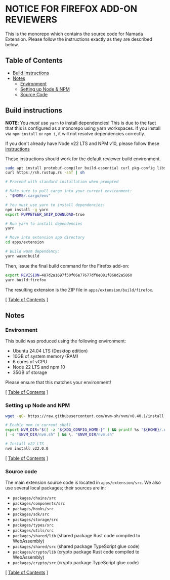 # NOTICE FOR FIREFOX ADD-ON REVIEWERS

This is the monorepo which contains the source code for Namada Extension. Please follow the instructions
exactly as they are described below.

## Table of Contents

- [Build Instructions](#build-instructions)
- [Notes](#notes)
  - [Environment](#environment)
  - [Setting up Node & NPM](#setting-up-node-and-npm)
  - [Source Code](#source-code)

## Build instructions

**NOTE**: You _must_ use `yarn` to install dependencies! This is due to the fact that this is configured as a monorepo
using yarn workspaces. If you install via `npm install` or `npm i`, it will not resolve dependencies correctly.

If you don't already have Node v22 LTS and NPM v10, please follow these [instructions](#setting-up-node-and-npm)

These instructions should work for the default reviewer build environment.

```bash
sudo apt install protobuf-compiler build-essential curl pkg-config libssl-dev binaryen
curl https://sh.rustup.rs -sSf | sh

# Proceed with standard installation when prompted

# Make sure to pull cargo into your current environment:
. "$HOME/.cargo/env"

# You must use yarn to install dependencies:
npm install -g yarn
export PUPPETEER_SKIP_DOWNLOAD=true

# Run yarn to install dependencies
yarn

# Move into extension app directory
cd apps/extension

# Build wasm dependency:
yarn wasm:build
```

Then, issue the final build command for the Firefox add-on:

```bash
export REVISION=487d2a1697f50f06e77677df8e081f868d2a5860
yarn build:firefox
```

The resulting extension is the ZIP file in `apps/extension/build/firefox`.

[ [Table of Contents](#table-of-contents) ]

## Notes

### Environment

This build was produced using the following environment:

- Ubuntu 24.04 LTS (Desktop edition)
- 10GB of system memory (RAM)
- 6 cores of vCPU
- Node 22 LTS and npm 10
- 35GB of storage

Please ensure that this matches your environment!

[ [Table of Contents](#table-of-contents) ]

### Setting up Node and NPM

```bash
wget -qO- https://raw.githubusercontent.com/nvm-sh/nvm/v0.40.1/install.sh | bash

# Enable nvm in current shell
export NVM_DIR="$([ -z "${XDG_CONFIG_HOME-}" ] && printf %s "${HOME}/.nvm" || printf %s "${XDG_CONFIG_HOME}/nvm")"
[ -s "$NVM_DIR/nvm.sh" ] && \. "$NVM_DIR/nvm.sh"

# Install v22 LTS
nvm install v22.0.0
```

[ [Table of Contents](#table-of-contents) ]

### Source code

The main extension source code is located in `apps/extension/src`. We also use
several local packages; their sources are in:

- `packages/chains/src`
- `packages/components/src`
- `packages/hooks/src`
- `packages/sdk/src`
- `packages/storage/src`
- `packages/types/src`
- `packages/utils/src`
- `packages/shared/lib` (shared package Rust code compiled to WebAssembly)
- `packages/shared/src` (shared package TypeScript glue code)
- `packages/crypto/lib` (crypto package Rust code compiled to WebAssembly)
- `packages/crypto/src` (crypto package TypeScript glue code)

[ [Table of Contents](#table-of-contents) ]
